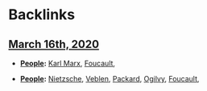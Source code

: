 
# Backlinks
## [March 16th, 2020](<March 16th, 2020.md>)
- **[People](<People.md>):** [Karl Marx](<Karl Marx.md>), [Foucault](<Foucault.md>),

- **[People](<People.md>):** [Nietzsche](<Nietzsche.md>), [Veblen](<Veblen.md>), [Packard](<Packard.md>), [Ogilvy](<Ogilvy.md>), [Foucault](<Foucault.md>),

